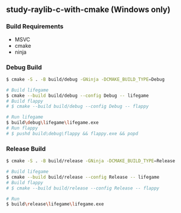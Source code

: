 ## study-raylib-c-with-cmake (Windows only)

### Build Requirements
- MSVC
- cmake
- ninja

### Debug Build
```sh
$ cmake -S . -B build/debug -GNinja -DCMAKE_BUILD_TYPE=Debug

# Build lifegame
$ cmake --build build/debug --config Debug -- lifegame
# Build flappy
# $ cmake --build build/debug --config Debug -- flappy

# Run lifegame
$ build\debug\lifegame\lifegame.exe
# Run flappy
# $ pushd build\debug\flappy && flappy.exe && popd
```

### Release Build
```sh
$ cmake -S . -B build/release -GNinja -DCMAKE_BUILD_TYPE=Release

# Build lifegame
$ cmake --build build/release --config Release -- lifegame
# Build flappy
# $ cmake --build build/release --config Release -- flappy

# Run
$ build\release\lifegame\lifegame.exe
```
